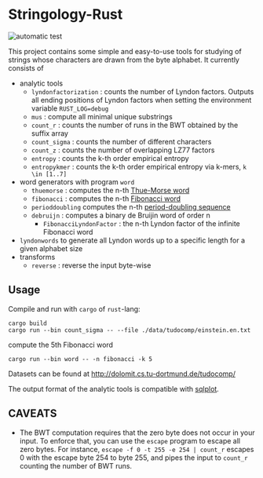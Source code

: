 # Stringology-Rust
![automatic test](https://github.com/koeppl/stringology-rust/actions/workflows/cargo.yml/badge.svg)

This project contains some simple and easy-to-use tools for studying of strings whose characters are drawn from the byte alphabet.
It currently consists of 
 - analytic tools
   - `lyndonfactorization` : counts the number of Lyndon factors. Outputs all ending positions of Lyndon factors when setting the environment variable `RUST_LOG=debug`
   - `mus` : compute all minimal unique substrings
   - `count_r` : counts the number of runs in the BWT obtained by the suffix array
   - `count_sigma` : counts the number of different characters
   - `count_z` : counts the number of overlapping LZ77 factors
   - `entropy` : counts the k-th order empirical entropy
   - `entropykmer` : counts the k-th order empirical entropy via k-mers, `k \in [1..7]`
 - word generators with program `word`
   - `thuemorse` : computes the n-th [Thue-Morse word](https://oeis.org/A010060)
   - `fibonacci` : computes the n-th [Fibonacci word](https://oeis.org/A003849)
   - `perioddoubling` computes the n-th [period-doubling sequence](https://oeis.org/A096268)
   - `debruijn` : computes a binary de Bruijin word of order n
	 - `FibonacciLyndonFactor` : the n-th Lyndon factor of the infinite Fibonacci word
- `lyndonwords` to generate all Lyndon words up to a specific length for a given alphabet size
 - transforms
   - `reverse` : reverse the input byte-wise

## Usage

Compile and run with `cargo` of `rust`-lang:

```
cargo build
cargo run --bin count_sigma -- --file ./data/tudocomp/einstein.en.txt
```


compute the 5th Fibonacci word
```
cargo run --bin word -- -n fibonacci -k 5
```

Datasets can be found at http://dolomit.cs.tu-dortmund.de/tudocomp/

The output format of the analytic tools is compatible with [sqlplot](https://github.com/koeppl/sqlplot).

## CAVEATS

 - The BWT computation requires that the zero byte does not occur in your input. To enforce that, you can use the `escape` program to escape all zero bytes.
For instance, `escape -f 0 -t 255 -e 254 | count_r` escapes 0 with the escape byte 254 to byte 255, and pipes the input to `count_r` counting the number of BWT runs.


